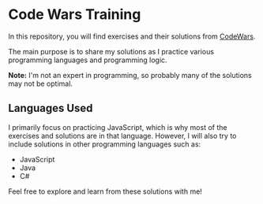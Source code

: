 # Code Wars Training

In this repository, you will find exercises and their solutions from [CodeWars](https://www.codewars.com).

The main purpose is to share my solutions as I practice various programming languages and programming logic.

**Note:** I'm not an expert in programming, so probably many of the solutions may not be optimal.

## Languages Used

I primarily focus on practicing JavaScript, which is why most of the exercises and solutions are in that language. However, I will also try to include solutions in other programming languages such as:

- JavaScript
- Java
- C#

Feel free to explore and learn from these solutions with me!
